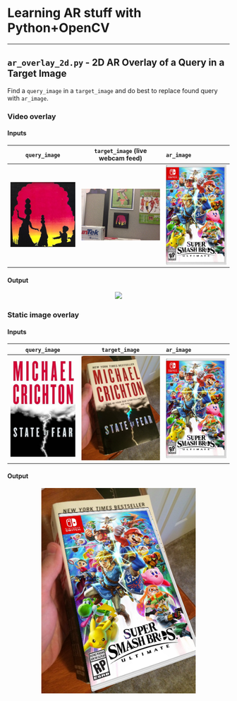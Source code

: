 # Learning AR stuff with Python+OpenCV

----

## `ar_overlay_2d.py` - 2D AR Overlay of a Query in a Target Image

Find a `query_image` in a `target_image` and do best to replace found query with `ar_image`.

### Video overlay

#### Inputs

`query_image`                | `target_image` (live webcam feed)                 | `ar_image`
:---------------------------:|:------------------------------:|:--------------|
<img src='images/office_pic.png' width=200>  |  <img src='readme/office_noar.png' width=250>  | <img src='images/smash_box_art.png' width=200>

#### Output

<p align='center'>
  <img src='readme/ar2d_office.gif' width=350>
</p>


### Static image overlay

#### Inputs

`query_image`                | `target_image`                 | `ar_image`
:---------------------------:|:------------------------------:|:--------------|
<img src='images/book_query_image.png' width=200>  |  <img src='images/book_target_image.png' width=250>  | <img src='images/smash_box_art.png' width=200>

#### Output

<p align='center'>
  <img src='readme/example.png' width=350>
</p>
